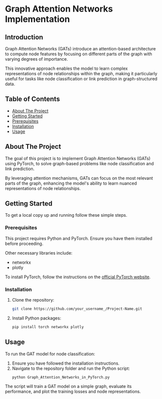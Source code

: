 
# Graph Attention Networks Implementation

## Introduction

Graph Attention Networks (GATs) introduce an attention-based architecture to compute node features by focusing on different parts of the graph with varying degrees of importance. 

This innovative approach enables the model to learn complex representations of node relationships within the graph, making it particularly useful for tasks like node classification or link prediction in graph-structured data.

## Table of Contents

- [About The Project](#about-the-project)
- [Getting Started](#getting-started)
- [Prerequisites](#prerequisites)
- [Installation](#installation)
- [Usage](#usage)


## About The Project

The goal of this project is to implement Graph Attention Networks (GATs) using PyTorch, to solve graph-based problems like node classification and link prediction.

By leveraging attention mechanisms, GATs can focus on the most relevant parts of the graph, enhancing the model's ability to learn nuanced representations of node relationships.

## Getting Started

To get a local copy up and running follow these simple steps.

### Prerequisites

This project requires Python and PyTorch. Ensure you have them installed before proceeding. 

Other necessary libraries include:

- networkx
- plotly

To install PyTorch, follow the instructions on the [official PyTorch website](https://pytorch.org/get-started/locally/).

### Installation

1. Clone the repository:
   ```sh
   git clone https://github.com/your_username_/Project-Name.git
   ```
2. Install Python packages:
   ```sh
   pip install torch networkx plotly
   ```

## Usage

To run the GAT model for node classification:

1. Ensure you have followed the installation instructions.
2. Navigate to the repository folder and run the Python script:
   ```sh
   python Graph_Attention_Networks_in_PyTorch.py
   ```

The script will train a GAT model on a simple graph, evaluate its performance, and plot the training losses and node representations.
